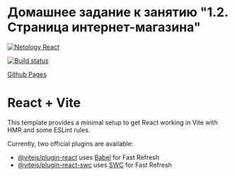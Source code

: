 # Домашнее задание к занятию "1.2. Страница интернет-магазина"
[![Netology React](https://github.com/coolpak/ra_store-class/actions/workflows/web.yml/badge.svg?branch=main)](https://github.com/coolpak/ra_store-class/actions/workflows/web.yml)

[![Build status](https://ci.appveyor.com/api/projects/status/55px4c7j0lep6kmk?svg=true)](https://ci.appveyor.com/project/CoolPaK/ra-store-class)


[Github Pages](https://coolpak.github.io/ra_store-class/)


# React + Vite

This template provides a minimal setup to get React working in Vite with HMR and some ESLint rules.

Currently, two official plugins are available:

- [@vitejs/plugin-react](https://github.com/vitejs/vite-plugin-react/blob/main/packages/plugin-react/README.md) uses [Babel](https://babeljs.io/) for Fast Refresh
- [@vitejs/plugin-react-swc](https://github.com/vitejs/vite-plugin-react-swc) uses [SWC](https://swc.rs/) for Fast Refresh
